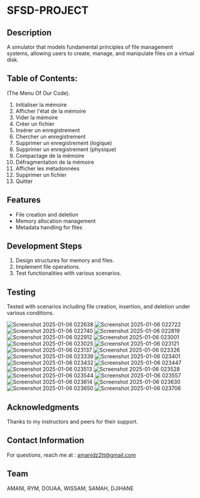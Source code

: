 # SFSD-PROJECT

## Description
A simulator that models fundamental principles of file management systems, allowing users to create, manage, and manipulate files on a virtual disk.

## Table of Contents:
(The Menu Of Our Code).
1. Initialiser la mémoire
2. Afficher l'état de la mémoire
3. Vider la mémoire
4. Créer un fichier
5. Insérer un enregistrement
6. Chercher un enregistrement
7. Supprimer un enregistrement (logique)
8. Supprimer un enregistrement (physique)
9. Compactage de la mémoire
10. Défragmentation de la mémoire
11. Afficher les métadonnées
12. Supprimer un fichier
0. Quitter




 ## Features
- File creation and deletion
- Memory allocation management
- Metadata handling for files

## Development Steps
1. Design structures for memory and files.
2. Implement file operations.
3. Test functionalities with various scenarios.

## Testing
Tested with scenarios including file creation, insertion, and deletion under various conditions.

![Screenshot 2025-01-06 022638](https://github.com/user-attachments/assets/1f036ed6-7cac-488b-a630-f74e63467b00)
![Screenshot 2025-01-06 022722](https://github.com/user-attachments/assets/8024d9c6-0c45-4233-9ea3-c55ab47d70bc)
![Screenshot 2025-01-06 022740](https://github.com/user-attachments/assets/e828200d-b218-4fa9-ae40-416d4d492262)
![Screenshot 2025-01-06 022819](https://github.com/user-attachments/assets/7a6b8c31-8506-4627-883c-187fa9b5726a)
![Screenshot 2025-01-06 022912](https://github.com/user-attachments/assets/eddbdf17-21ed-4616-bb53-41012b942029)
![Screenshot 2025-01-06 023001](https://github.com/user-attachments/assets/2203bf57-bad5-43a8-8de7-64c0327ff674)
![Screenshot 2025-01-06 023025](https://github.com/user-attachments/assets/032f6102-283c-431d-a616-eda93b6282bc)
![Screenshot 2025-01-06 023121](https://github.com/user-attachments/assets/04c971a7-b622-40f4-829f-2bd4068fa0ff)
![Screenshot 2025-01-06 023137](https://github.com/user-attachments/assets/704036f2-d05f-4599-be48-6c629ad41523)
![Screenshot 2025-01-06 023326](https://github.com/user-attachments/assets/f31feac1-8033-4fcc-bae4-bb5e999a9731)
![Screenshot 2025-01-06 023339](https://github.com/user-attachments/assets/1a9d5c38-ae39-4c18-bb42-76eb50dc5312)
![Screenshot 2025-01-06 023401](https://github.com/user-attachments/assets/20a4a922-f096-4a72-9b75-93983afc9300)
![Screenshot 2025-01-06 023432](https://github.com/user-attachments/assets/acd730ee-8239-4965-b8b6-eb10dc463ec8)
![Screenshot 2025-01-06 023447](https://github.com/user-attachments/assets/0fb5e001-3bfb-4293-8372-d65d979c1170)
![Screenshot 2025-01-06 023513](https://github.com/user-attachments/assets/99d218d3-9336-41f4-af25-bd563ce04901)
![Screenshot 2025-01-06 023528](https://github.com/user-attachments/assets/3fffb894-b752-48e5-a278-d1b69f031b4c)
![Screenshot 2025-01-06 023544](https://github.com/user-attachments/assets/e189faa2-444f-437e-a291-fb1673162fa5)
![Screenshot 2025-01-06 023557](https://github.com/user-attachments/assets/26f6a387-1f90-413d-a2d1-c48c73ef773a)
![Screenshot 2025-01-06 023614](https://github.com/user-attachments/assets/06b1c94d-a21a-4393-b414-be1edadd387b)
![Screenshot 2025-01-06 023630](https://github.com/user-attachments/assets/cf54bb86-fb77-400a-a362-2c04a5dc3a7a)
![Screenshot 2025-01-06 023650](https://github.com/user-attachments/assets/599d4a6c-abed-4544-ac91-bd5426fd300b)
![Screenshot 2025-01-06 023706](https://github.com/user-attachments/assets/985d6173-6e08-4193-93c9-c114db684ae4)



## Acknowledgments
Thanks to my instructors and peers for their support.

## Contact Information
For questions, reach me at : amanidz2tt@gmail.com

## Team
AMANI, RYM, DOUAA, WISSAM, SAMAH, DJIHANE
